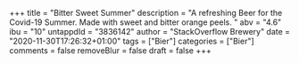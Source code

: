 +++
title = "Bitter Sweet Summer"
description = "A refreshing Beer for the Covid-19 Summer. Made with sweet and bitter orange peels. "
abv = "4.6"
ibu = "10"
untappdId = "3836142"
author = "StackOverflow Brewery"
date = "2020-11-30T17:26:32+01:00"
tags = ["Bier"]
categories = ["Bier"]
comments = false
removeBlur = false
draft = false
+++
